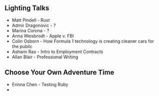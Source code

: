 ## Lighting Talks

* Matt Pindell - Rust
* Admir Dragonovic - ?
* Marina Corona - ? 
* Anna Weisbrodt - Apple v. FBI
* Colin Osborn - How Formula 1 technology is creating cleaner cars for the public
* Ashwin Rao - Intro to Employment Contracts
* Allan Blair - Professional Writing


## Choose Your Own Adventure Time

* Erinna Chen - Testing Ruby
* 
